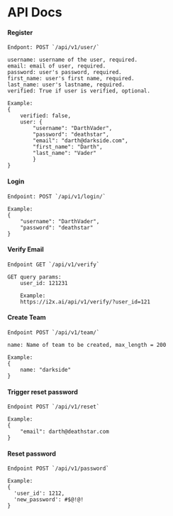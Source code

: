 # API Docs

#### Register
	
	Endpont: POST `/api/v1/user/`
	
	username: username of the user, required.
	email: email of user, required.
	password: user's password, required.
	first_name: user's first name, required.
	last_name: user's lastname, required.
	verified: True if user is verified, optional.
	
	Example:
	{
		verified: false,
		user: {
			"username": "DarthVader",
			"password": "deathstar",
			"email": "darth@darkside.com",
			"first_name": "Darth",
			"last_name": "Vader"
			}
	}
	
#### Login

	Endpoint: POST `/api/v1/login/`

	Example:
	{
		"username": "DarthVader",
		"password": "deathstar"
	}

#### Verify Email
	
	Endpoint GET `/api/v1/verify`
		
	GET query params:
		user_id: 121231
		
		Example:
		https://i2x.ai/api/v1/verify/?user_id=121


#### Create Team

	Endpoint POST `/api/v1/team/`
	
	name: Name of team to be created, max_length = 200
	
	Example:
	{
		name: "darkside"
	}


#### Trigger reset password

	Endpoint POST `/api/v1/reset`
	
	Example:
	{
		"email": darth@deathstar.com
    }


#### Reset password
	
	Endpoint POST `/api/v1/password`
	
	Example:
	{
	  'user_id': 1212,
      'new_password': #$@!@!
    }
